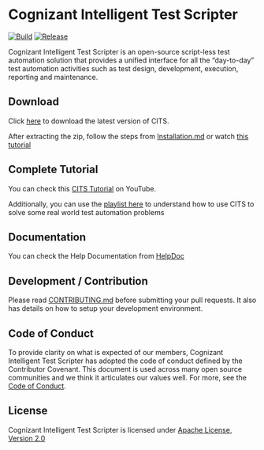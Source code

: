 # Cognizant Intelligent Test Scripter 
[![Build](https://github.com/CognizantOpenSource/Cognizant-Intelligent-Test-Scripter/actions/workflows/publish.yml/badge.svg)](https://github.com/CognizantOpenSource/Cognizant-Intelligent-Test-Scripter/actions/workflows/publish.yml)
[![Release](https://img.shields.io/badge/release-v2.0-blue)](https://github.com/CognizantOpenSource/Cognizant-Intelligent-Test-Scripter/releases/tag/v2.0)


Cognizant Intelligent Test Scripter is an open-source script-less test automation solution that provides a unified interface for all the “day-to-day” test automation activities such as test design, development, execution, reporting and maintenance.

## Download

Click [here](https://github.com/CognizantOpenSource/Cognizant-Intelligent-Test-Scripter/releases/download/v2.0/cognizant-intelligent-test-scripter-2.0-setup.zip) to download the latest version of CITS. 

After extracting the zip, follow the steps from [Installation.md](Resources/Installation.md) or watch [this tutorial](https://www.youtube.com/watch?v=mp6jv3lqFhU&list=PLe8l5fbBj98t3_XjOSHJVbj2i943PrNNx&index=3)

## Complete Tutorial

You can check this [CITS Tutorial](https://www.youtube.com/playlist?list=PLe8l5fbBj98t3_XjOSHJVbj2i943PrNNx) on YouTube.


Additionally, you can use the [playlist here](https://www.youtube.com/playlist?list=PLe8l5fbBj98tRPpesfTRQVX65AGSs_rRO) to understand how to use CITS to solve some real world test automation problems

## Documentation

You can check the Help Documentation from [HelpDoc](https://cognizantqahub.github.io/Cognizant-Intelligent-Test-Scripter-Helpdoc/)

## Development / Contribution

Please read [CONTRIBUTING.md](CONTRIBUTING.md) before submitting your pull requests. It also has details on how to setup your development environment.

## Code of Conduct

To provide clarity on what is expected of our members, Cognizant Intelligent Test Scripter has adopted the code of conduct defined by the Contributor Covenant. This document is used across many open source communities and we think it articulates our values well. For more, see the [Code of Conduct](CODE_OF_CONDUCT.md).


## License

Cognizant Intelligent Test Scripter is licensed under [Apache License, Version 2.0](LICENSE)


